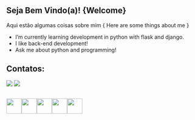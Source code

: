 ## Seja Bem Vindo(a)! {Welcome} 

Aqui estão algumas coisas sobre mim { Here are some things about me }

- I’m currently learning development in python with flask and django.
- I like back-end development!
- Ask me about python and programming!


##


## Contatos:

<div>
<a href="https://instagram.com/_.arthur._.alves._" target="_blank"><img loading="lazy" src="https://img.shields.io/badge/-Instagram-%23E4405F?style=for-the-badge&logo=instagram&logoColor=white" target="_blank"></a>
<a href = "mailto:arturpatriciocaico@gmail.com"><img loading="lazy" src="https://img.shields.io/badge/Gmail-D14836?style=for-the-badge&logo=gmail&logoColor=white" target="_blank"></a>  
</div>

##

<img src="https://cdn.jsdelivr.net/gh/devicons/devicon@latest/icons/python/python-original.svg" width = "40" height = "40" /><img src="https://cdn.jsdelivr.net/gh/devicons/devicon@latest/icons/html5/html5-original.svg" width = "40" height = "40"/><img src="https://cdn.jsdelivr.net/gh/devicons/devicon@latest/icons/unity/unity-original.svg" width = "40" height = "40"/><img src="https://cdn.jsdelivr.net/gh/devicons/devicon@latest/icons/linux/linux-original.svg" width = "40" height = "40"/><img src="https://cdn.jsdelivr.net/gh/devicons/devicon@latest/icons/javascript/javascript-original.svg" width = "40" height = "40"/>


          
          
